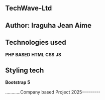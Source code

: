 ## TechWave-Ltd 



**Author: Iraguha Jean Aime** 
----------------------

## Technologies used

**PHP BASED**
**HTML**
**CSS**
**JS**
## Styling tech
**Bootstrap 5**



............Company based Project 2025---------